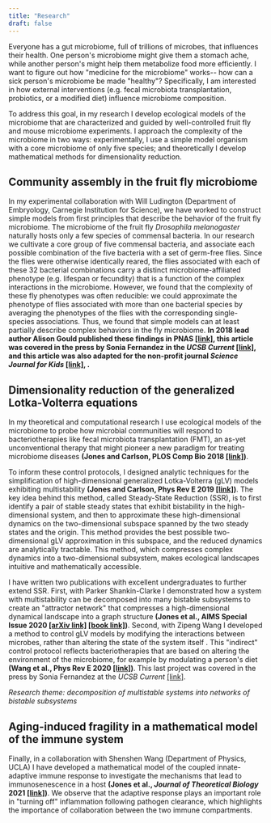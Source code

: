 ```yaml
---
title: "Research"
draft: false
---
```



Everyone has a gut microbiome, full of trillions of microbes, that influences
their health. One person's microbiome might give them a stomach ache, while
another person's might help them metabolize food more efficiently. I want to
figure out how "medicine for the microbiome" works-- how can a sick person's
microbiome be made "healthy"? Specifically, I am interested in how external
interventions (e.g. fecal microbiota transplantation, probiotics, or a modified
diet) influence microbiome composition.

To address this goal, in my research I develop ecological models of the
microbiome that are characterized and guided by well-controlled fruit fly and
mouse microbiome experiments. I approach the complexity of the microbiome in
two ways: experimentally, I use a simple model organism with a core microbiome
of only five species; and theoretically I develop mathematical methods for
dimensionality reduction.

Community assembly in the fruit fly microbiome
--------------------

In my experimental collaboration with Will Ludington (Department of Embryology,
Carnegie Institution for Science), we have worked to construct simple models
from first principles that describe the behavior of the fruit fly microbiome.
The microbiome of the fruit fly _Drosophila melanogaster_ naturally
hosts only a few species of commensal bacteria. In our research we cultivate a
core group of five commensal bacteria, and associate each possible combination
of the five bacteria with a set of germ-free flies. Since the flies were
otherwise identically reared, the flies associated with each of these 32
bacterial combinations carry a distinct microbiome-affiliated phenotype (e.g.
lifespan or fecundity) that is a function of the complex interactions in the
microbiome.  However, we found that the complexity of these fly phenotypes was
often reducible: we could approximate the phenotype of flies associated with
more than one bacterial species by averaging the phenotypes of the flies with
the corresponding single-species associations.  Thus, we found that simple
models can at least partially describe complex behaviors in the fly microbiome.
**In 2018 lead author Alison Gould published these findings in PNAS
[[link]](https://www.pnas.org/content/115/51/E11951.short), this article was
covered in the press by Sonia Fernandez in the _UCSB Current_
[[link]](https://www.sciencedaily.com/releases/2018/12/181205152208.htm), and
this article was also adapted for the non-profit journal _Science Journal for
Kids_
[[link]](https://sciencejournalforkids.org/articles/how-do-microbes-shape-fruit-fly-fitness/),
.**

Dimensionality reduction of the generalized Lotka-Volterra equations
--------------------------------------------------------------------

In my theoretical and computational research
I use ecological
models of the microbiome to probe how microbial communities will respond to
bacteriotherapies like fecal microbiota transplantation (FMT), an as-yet
unconventional therapy that might pioneer a new paradigm for treating
microbiome diseases **(Jones and Carlson, PLOS Comp Bio 2018
[[link]](https://journals.plos.org/ploscompbiol/article?id=10.1371/journal.pcbi.1006001))**.

To inform these control protocols, I designed analytic techniques for the
simplification of high-dimensional generalized Lotka-Volterra (gLV) models
exhibiting multistability **(Jones and Carlson, Phys Rev E 2019
[[link]](https://journals.aps.org/pre/abstract/10.1103/PhysRevE.99.032403))**.
The key idea behind this method, called Steady-State Reduction (SSR), is to
first identify a pair of stable steady states that exhibit bistability in the
high-dimensional system, and then to approximate these high-dimensional
dynamics on the two-dimensional subspace spanned by the two steady states and
the origin. This method provides the best possible two-dimensional gLV
approximation in this subspace, and the reduced dynamics are analytically
tractable.  This method, which compresses complex dynamics into a
two-dimensional subsystem, makes ecological landscapes intuitive and
mathematically accessible.

I have written two publications
with excellent undergraduates to further extend SSR.
First, with Parker Shankin-Clarke I demonstrated how a system with
multistability can be decomposed into many bistable subsystems to create an
"attractor network" that compresses a high-dimensional dynamical landscape
into a graph structure **(Jones et al., AIMS Special
Issue 2020
[[arXiv
link]](https://arxiv.org/abs/2003.12954) [[book link]](https://www.aimsciences.org/book/AM/volume/Volume%2011))**. Second, with Zipeng Wang I
developed a method to control gLV models by modifying the interactions between
microbes, rather than altering the state of the system itself . This "indirect"
control protocol reflects bacteriotherapies that are based on altering the
environment of the microbiome, for example by modulating a person's diet **(Wang et al., Phys Rev E 2020
[[link]](https://journals.aps.org/pre/abstract/10.1103/PhysRevE.101.052402))**.
This last project was covered in the press by Sonia Fernandez at the _UCSB
Current_ [[link]](https://www.news.ucsb.edu/2020/019897/gut-ecology).


_Research theme: decomposition of multistable systems into networks of bistable subsystems_



Aging-induced fragility in a mathematical model of the immune system
--------------------------------------------------------------------

Finally, in a collaboration with Shenshen Wang (Department of Physics, UCLA) I
have developed a mathematical model of the coupled innate-adaptive immune
response to investigate the mechanisms that lead to immunosenescence in a host
**(Jones et al., _Journal of Theoretical Biology_ 2021
[[link]](https://www.sciencedirect.com/science/article/abs/pii/S0022519320303283))**.
We observe that the adaptive response plays an important role in "turning off"
inflammation following pathogen clearance, which highlights the importance of
collaboration between the two immune compartments.



